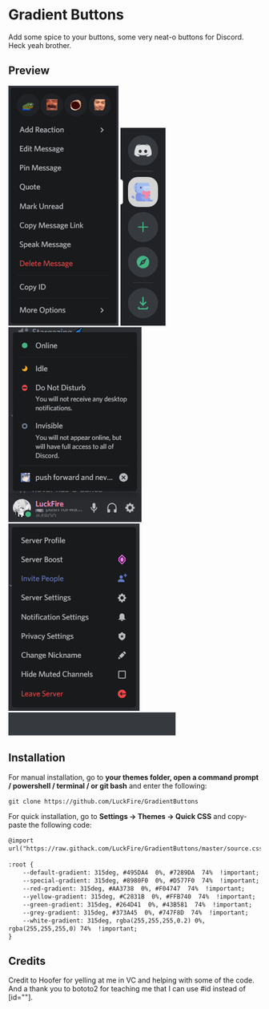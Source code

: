 
# Gradient Buttons
Add some spice to your buttons, some very neat-o buttons for Discord. Heck yeah brother.

## Preview
![Preview](https://raw.githubusercontent.com/LuckFire/GradientButtons/master/Previews/8jo5e2p6PQ.gif)
![Preview](https://raw.githubusercontent.com/LuckFire/GradientButtons/master/Previews/ltHmToCv50.gif)
![Preview](https://raw.githubusercontent.com/LuckFire/GradientButtons/master/Previews/IzqJT07RNR.gif)
![Preview](https://raw.githubusercontent.com/LuckFire/GradientButtons/master/Previews/MzdPxD0W8G.gif)
![Preview](https://raw.githubusercontent.com/LuckFire/GradientButtons/master/Previews/6fJhqQ9j34.gif)


## Installation

For manual installation, go to **your themes folder, open a command prompt / powershell / terminal / or git bash** and enter the following:

    git clone https://github.com/LuckFire/GradientButtons

For quick installation, go to **Settings -> Themes -> Quick CSS** and copy-paste the following code:

	@import url("https://raw.githack.com/LuckFire/GradientButtons/master/source.css");
	
	:root {
		--default-gradient: 315deg, #495DA4  0%, #7289DA  74%  !important;
		--special-gradient: 315deg, #8980F0  0%, #D577F0  74%  !important;
		--red-gradient: 315deg, #AA3738  0%, #F04747  74%  !important;
		--yellow-gradient: 315deg, #C2831B  0%, #FFB740  74%  !important;
		--green-gradient: 315deg, #264D41  0%, #43B581  74%  !important;
		--grey-gradient: 315deg, #373A45  0%, #747F8D  74%  !important;
		--white-gradient: 315deg, rgba(255,255,255,0.2) 0%, rgba(255,255,255,0) 74%  !important;
	}    

## Credits
Credit to Hoofer for yelling at me in VC and helping with some of the code. And a thank you to bototo2 for teaching me that I can use #id instead of [id=""]. 
